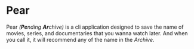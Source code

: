 # Pear

Pear  _(**Pe**nding **Ar**chive)_ is a cli application designed
to save the name of movies, series, and documentaries
that you wanna watch later.
And when you call it, it will recommend any of the name in the *Archive*.
